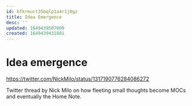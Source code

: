 ```yaml
---
id: bfkrmuct35bqlp1a4r1j0gz
title: Idea Emergence
desc: ''
updated: 1649439507009
created: 1649439431881
---
```


# Idea emergence

https://twitter.com/NickMilo/status/1317190776284086272

Twitter thread by Nick Milo on how fleeting small thoughts become MOCs and eventually the Home Note.
